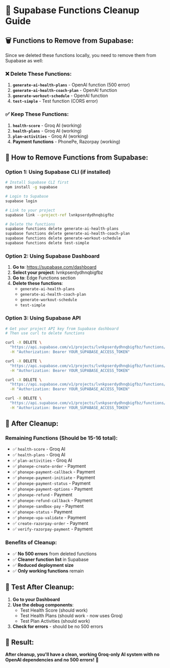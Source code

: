 # 🧹 Supabase Functions Cleanup Guide

## 🗑️ **Functions to Remove from Supabase:**

Since we deleted these functions locally, you need to remove them from Supabase as well:

### **❌ Delete These Functions:**
1. **`generate-ai-health-plans`** - OpenAI function (500 error)
2. **`generate-ai-health-coach-plan`** - OpenAI function  
3. **`generate-workout-schedule`** - OpenAI function
4. **`test-simple`** - Test function (CORS error)

### **✅ Keep These Functions:**
1. **`health-score`** - Groq AI (working)
2. **`health-plans`** - Groq AI (working)
3. **`plan-activities`** - Groq AI (working)
4. **Payment functions** - PhonePe, Razorpay (working)

## 🚀 **How to Remove Functions from Supabase:**

### **Option 1: Using Supabase CLI (if installed)**
```bash
# Install Supabase CLI first
npm install -g supabase

# Login to Supabase
supabase login

# Link to your project
supabase link --project-ref lvnkpserdydhnqbigfbz

# Delete the functions
supabase functions delete generate-ai-health-plans
supabase functions delete generate-ai-health-coach-plan
supabase functions delete generate-workout-schedule
supabase functions delete test-simple
```

### **Option 2: Using Supabase Dashboard**
1. **Go to**: https://supabase.com/dashboard
2. **Select your project**: lvnkpserdydhnqbigfbz
3. **Go to**: Edge Functions section
4. **Delete these functions**:
   - `generate-ai-health-plans`
   - `generate-ai-health-coach-plan`
   - `generate-workout-schedule`
   - `test-simple`

### **Option 3: Using Supabase API**
```bash
# Get your project API key from Supabase dashboard
# Then use curl to delete functions

curl -X DELETE \
  "https://api.supabase.com/v1/projects/lvnkpserdydhnqbigfbz/functions/generate-ai-health-plans" \
  -H "Authorization: Bearer YOUR_SUPABASE_ACCESS_TOKEN"

curl -X DELETE \
  "https://api.supabase.com/v1/projects/lvnkpserdydhnqbigfbz/functions/generate-ai-health-coach-plan" \
  -H "Authorization: Bearer YOUR_SUPABASE_ACCESS_TOKEN"

curl -X DELETE \
  "https://api.supabase.com/v1/projects/lvnkpserdydhnqbigfbz/functions/generate-workout-schedule" \
  -H "Authorization: Bearer YOUR_SUPABASE_ACCESS_TOKEN"

curl -X DELETE \
  "https://api.supabase.com/v1/projects/lvnkpserdydhnqbigfbz/functions/test-simple" \
  -H "Authorization: Bearer YOUR_SUPABASE_ACCESS_TOKEN"
```

## 🎯 **After Cleanup:**

### **Remaining Functions (Should be 15-16 total):**
- ✅ `health-score` - Groq AI
- ✅ `health-plans` - Groq AI  
- ✅ `plan-activities` - Groq AI
- ✅ `phonepe-create-order` - Payment
- ✅ `phonepe-payment-callback` - Payment
- ✅ `phonepe-payment-initiate` - Payment
- ✅ `phonepe-payment-status` - Payment
- ✅ `phonepe-payment-options` - Payment
- ✅ `phonepe-refund` - Payment
- ✅ `phonepe-refund-callback` - Payment
- ✅ `phonepe-sandbox-pay` - Payment
- ✅ `phonepe-status` - Payment
- ✅ `phonepe-vpa-validate` - Payment
- ✅ `create-razorpay-order` - Payment
- ✅ `verify-razorpay-payment` - Payment

### **Benefits of Cleanup:**
- ✅ **No 500 errors** from deleted functions
- ✅ **Cleaner function list** in Supabase
- ✅ **Reduced deployment size**
- ✅ **Only working functions** remain

## 🧪 **Test After Cleanup:**

1. **Go to your Dashboard**
2. **Use the debug components**:
   - Test Health Score (should work)
   - Test Health Plans (should work - now uses Groq)
   - Test Plan Activities (should work)
3. **Check for errors** - should be no 500 errors

## 🎉 **Result:**

**After cleanup, you'll have a clean, working Groq-only AI system with no OpenAI dependencies and no 500 errors!** 🚀
